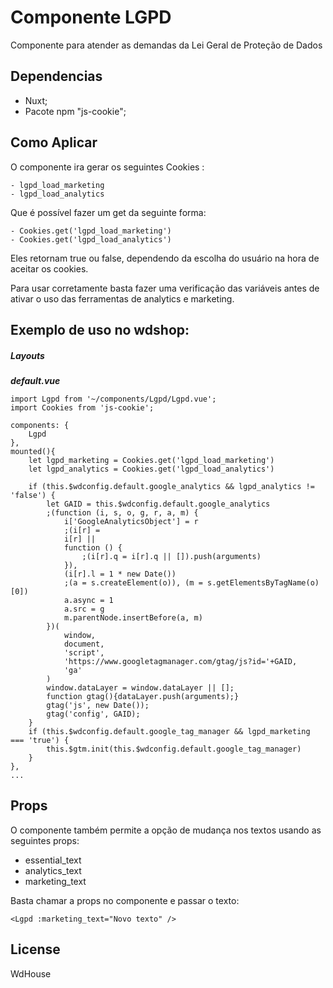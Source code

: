 # Componente LGPD 

Componente para atender as demandas da Lei Geral de Proteção de Dados

## Dependencias

- Nuxt;
- Pacote npm "js-cookie"; 

## Como Aplicar

O componente ira gerar os seguintes Cookies : 

    - lgpd_load_marketing
    - lgpd_load_analytics

Que é possível fazer um get da seguinte forma:

    - Cookies.get('lgpd_load_marketing')
    - Cookies.get('lgpd_load_analytics')

Eles retornam true ou false, dependendo da escolha do usuário na hora de aceitar os cookies.

Para usar corretamente basta fazer uma verificação das variáveis antes de ativar o uso das ferramentas de analytics e marketing.

## Exemplo de uso no wdshop:

##### Layouts

**_default.vue_**
```
import Lgpd from '~/components/Lgpd/Lgpd.vue';
import Cookies from 'js-cookie';

components: {
    Lgpd
},
mounted(){
    let lgpd_marketing = Cookies.get('lgpd_load_marketing')
    let lgpd_analytics = Cookies.get('lgpd_load_analytics')

    if (this.$wdconfig.default.google_analytics && lgpd_analytics != 'false') {
        let GAID = this.$wdconfig.default.google_analytics
        ;(function (i, s, o, g, r, a, m) {
            i['GoogleAnalyticsObject'] = r
            ;(i[r] =
            i[r] ||
            function () {
                ;(i[r].q = i[r].q || []).push(arguments)
            }),
            (i[r].l = 1 * new Date())
            ;(a = s.createElement(o)), (m = s.getElementsByTagName(o)[0])
            a.async = 1
            a.src = g
            m.parentNode.insertBefore(a, m)
        })(
            window,
            document,
            'script',
            'https://www.googletagmanager.com/gtag/js?id='+GAID,
            'ga'
        )
        window.dataLayer = window.dataLayer || [];
        function gtag(){dataLayer.push(arguments);}
        gtag('js', new Date());
        gtag('config', GAID);
    }
    if (this.$wdconfig.default.google_tag_manager && lgpd_marketing === 'true') {
        this.$gtm.init(this.$wdconfig.default.google_tag_manager)
    }
},
...
``` 

## Props

O componente também permite a opção de mudança nos textos usando as seguintes props:

- essential_text
- analytics_text
- marketing_text

Basta chamar a props no componente e passar o texto:

``` 
<Lgpd :marketing_text="Novo texto" />
```

## License

WdHouse 
